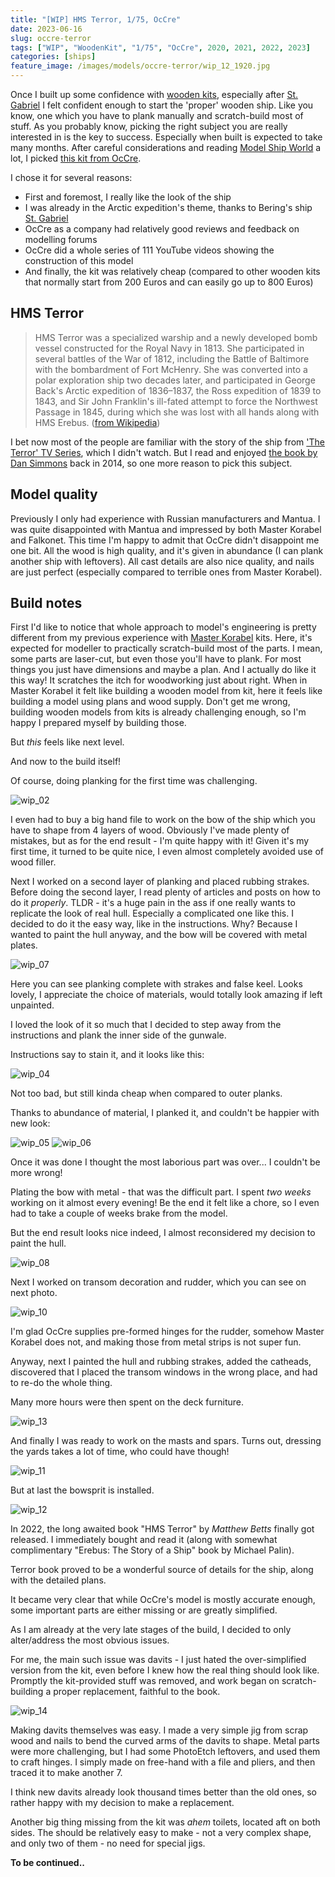```yaml
---
title: "[WIP] HMS Terror, 1/75, OcCre"
date: 2023-06-16
slug: occre-terror
tags: ["WIP", "WoodenKit", "1/75", "OcCre", 2020, 2021, 2022, 2023]
categories: [ships]
feature_image: /images/models/occre-terror/wip_12_1920.jpg
---
```


Once I built up some confidence with [wooden kits](/tags/woodenkit/), especially after [St. Gabriel](/models/mk-st-gabriel/) I felt
confident enough to start the 'proper' wooden ship. Like you know, one which you have to plank manually and scratch-build most of stuff.
As you probably know, picking the right subject you are really interested in is the key to success. Especially when built is expected
to take many months. After careful considerations and reading [Model Ship World](https://modelshipworld.com/) a lot, I picked 
[this kit from OcCre](https://www.occre.com/hms-terror.html).

I chose it for several reasons: 

* First and foremost, I really like the look of the ship
* I was already in the Arctic expedition's theme, thanks to Bering's ship [St. Gabriel](/models/mk-st-gabriel/)
* OcCre as a company had relatively good reviews and feedback on modelling forums
* OcCre did a whole series of 111 YouTube videos showing the construction of this model
* And finally, the kit was relatively cheap (compared to other wooden kits that normally start from 200 Euros and can easily go up to 800 Euros)

## HMS Terror
> HMS Terror was a specialized warship and a newly developed bomb vessel constructed for the Royal Navy in 1813. She participated in several battles of the War of 1812, including the Battle of Baltimore with the bombardment of Fort McHenry. She was converted into a polar exploration ship two decades later, and participated in George Back's Arctic expedition of 1836–1837, the Ross expedition of 1839 to 1843, and Sir John Franklin's ill-fated attempt to force the Northwest Passage in 1845, during which she was lost with all hands along with HMS Erebus. ([from Wikipedia](https://en.wikipedia.org/wiki/HMS_Terror_(1813)))

I bet now most of the people are familiar with the story of the ship from ['The Terror' TV Series](https://en.wikipedia.org/wiki/The_Terror_(TV_series)),
which I didn't watch. But I read and enjoyed [the book by Dan Simmons](https://en.wikipedia.org/wiki/The_Terror_(novel)) back in 2014,
so one more reason to pick this subject.

## Model quality

Previously I only had experience with Russian manufacturers and Mantua. I was quite disappointed with Mantua and impressed by both Master Korabel and Falkonet.
This time I'm happy to admit that OcCre didn't disappoint me one bit. All the wood is high quality, and it's given in abundance
(I can plank another ship with leftovers). All cast details are also nice quality, and nails are just perfect
(especially compared to terrible ones from Master Korabel).


## Build notes

First I'd like to notice that whole approach to model's engineering is pretty different from my previous experience with [Master Korabel](/tags/master-korabel/) kits.
Here, it's expected for modeller to practically scratch-build most of the parts. I mean, some parts are laser-cut, but even those you'll have to plank.
For most things you just have dimensions and maybe a plan.
And I actually do like it this way! It scratches the itch for woodworking just about right.
When in Master Korabel it felt like building a wooden model from kit, here it feels like building a model using plans and wood supply.
Don't get me wrong, building wooden models from kits is already challenging enough, so I'm happy I prepared myself by building those.

But *this* feels like next level.

And now to the build itself!

Of course, doing planking for the first time was challenging.

![wip_02](/images/models/occre-terror/wip_02_1920.jpg)

I even had to buy a big hand file to work on the bow of the ship which you have to shape from 4 layers of wood.
Obviously I've made plenty of mistakes, but as for the end result - I'm quite happy with it! Given it's my first time, it turned to be quite nice,
I even almost completely avoided use of wood filler.

Next I worked on a second layer of planking and placed rubbing strakes. Before doing the second layer, I read plenty of articles and posts on how to do it *properly*.
TLDR - it's a huge pain in the ass if one really wants to replicate the look of real hull. Especially a complicated one like this.
I decided to do it the easy way, like in the instructions. Why? Because I wanted to paint the hull anyway, and the bow will be covered with metal plates.

![wip_07](/images/models/occre-terror/wip_07_1920.jpg)

Here you can see planking complete with strakes and false keel. Looks lovely, I appreciate the choice of materials, would totally look amazing if left unpainted.

I loved the look of it so much that I decided to step away from the instructions and plank the inner side of the gunwale.

Instructions say to stain it, and it looks like this:

![wip_04](/images/models/occre-terror/wip_04_1920.jpg)

Not too bad, but still kinda cheap when compared to outer planks.

Thanks to abundance of material, I planked it, and couldn't be happier with new look:

![wip_05](/images/models/occre-terror/wip_05_1920.jpg)
![wip_06](/images/models/occre-terror/wip_06_1920.jpg)

Once it was done I thought the most laborious part was over... I couldn't be more wrong!

Plating the bow with metal - that was the difficult part. I spent *two weeks* working on it almost every evening!
Be the end it felt like a chore, so I even had to take a couple of weeks brake from the model.

But the end result looks nice indeed, I almost reconsidered my decision to paint the hull.

![wip_08](/images/models/occre-terror/wip_08_1920.jpg)

Next I worked on transom decoration and rudder, which you can see on next photo.

![wip_10](/images/models/occre-terror/wip_10_1920.jpg)

I'm glad OcCre supplies pre-formed hinges for the rudder, somehow Master Korabel does not, and making those from metal strips is not super fun.

Anyway, next I painted the hull and rubbing strakes, added the catheads, discovered that I placed the transom windows in the wrong place, and had to re-do the whole thing.

Many more hours were then spent on the deck furniture.

![wip_13](/images/models/occre-terror/wip_13_1920.jpg)

And finally I was ready to work on the masts and spars. Turns out, dressing the yards takes a lot of time, who could have though!

![wip_11](/images/models/occre-terror/wip_11_1920.jpg)

But at last the bowsprit is installed.

![wip_12](/images/models/occre-terror/wip_12_1920.jpg)

In 2022, the long awaited book "HMS Terror" by *Matthew Betts* finally got released.
I immediately bought and read it (along with somewhat complimentary "Erebus: The Story of a Ship" book by Michael Palin).

Terror book proved to be a wonderful source of details for the ship, along with the detailed plans.

It became very clear that while OcCre's model is mostly accurate enough, some important parts are either missing or are greatly simplified.

As I am already at the very late stages of the build, I decided to only alter/address the most obvious issues.

For me, the main such issue was davits - I just hated the over-simplified version from the kit, even before I knew how the real thing should look like.
Promptly the kit-provided stuff was removed, and work began on scratch-building a proper replacement, faithful to the book.

![wip_14](/images/models/occre-terror/wip_14_1920.jpg)

Making davits themselves was easy. I made a very simple jig from scrap wood and nails to bend the curved arms of the davits to shape.
Metal parts were more challenging, but I had some PhotoEtch leftovers, and used them to craft hinges.
I simply made on free-hand with a file and pliers, and then traced it to make another 7.

I think new davits already look thousand times better than the old ones, so rather happy with my decision to make a replacement.

Another big thing missing from the kit was *ahem* toilets, located aft on both sides. The should be relatively easy to make - not a very complex shape, and only two of them - no need for special jigs.

**To be continued..**
